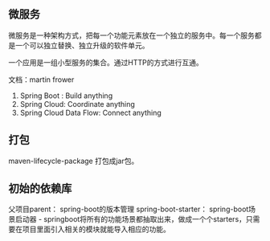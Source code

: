 

## 微服务
微服务是一种架构方式，把每一个功能元素放在一个独立的服务中。每一个服务都是一个可以独立替换、独立升级的软件单元。

一个应用是一组小型服务的集合。通过HTTP的方式进行互通。

文档：martin frower

1. Spring Boot : Build anything
2. Spring Cloud: Coordinate anything
3. Spring Cloud Data Flow: Connect anything

## 打包
maven-lifecycle-package 打包成jar包。

## 初始的依赖库
父项目parent： spring-boot的版本管理
spring-boot-starter： spring-boot场景启动器
    - springboot将所有的功能场景都抽取出来，做成一个个starters，只需要在项目里面引入相关的模块就能导入相应的功能。
    
